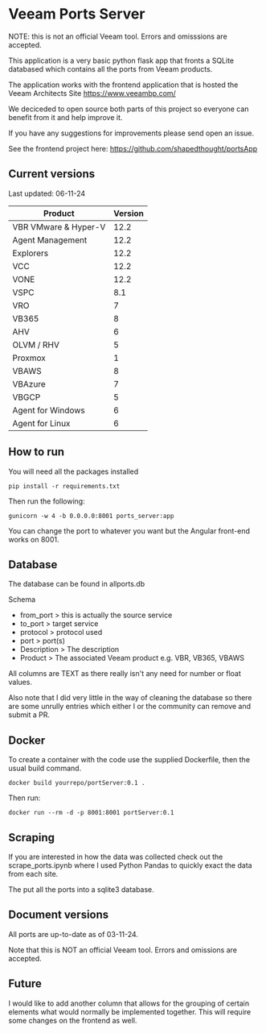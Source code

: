 # Veeam Ports Server

NOTE: this is not an official Veeam tool. Errors and omisssions are accepted.

This application is a very basic python flask app that fronts a SQLite databased which contains all the ports from Veeam products.

The application works with the frontend application that is hosted the Veeam Architects Site https://www.veeambp.com/

We deciceded to open source both parts of this project so everyone can benefit from it and help improve it.

If you have any suggestions for improvements please send open an issue.

See the frontend project here: https://github.com/shapedthought/portsApp

## Current versions

Last updated: 06-11-24

| Product              | Version |
| -------------------- | ------- |
| VBR VMware & Hyper-V | 12.2    |
| Agent Management     | 12.2    |
| Explorers            | 12.2    |
| VCC                  | 12.2    |
| VONE                 | 12.2    |
| VSPC                 | 8.1     |
| VRO                  | 7       |
| VB365                | 8       |
| AHV                  | 6       |
| OLVM / RHV           | 5       |
| Proxmox              | 1       |
| VBAWS                | 8       |
| VBAzure              | 7       |
| VBGCP                | 5       |
| Agent for Windows    | 6       |
| Agent for Linux      | 6       |

## How to run

You will need all the packages installed

```
pip install -r requirements.txt
```

Then run the following:

```
gunicorn -w 4 -b 0.0.0.0:8001 ports_server:app
```

You can change the port to whatever you want but the Angular front-end works on 8001.

## Database

The database can be found in allports.db

Schema

- from_port > this is actually the source service
- to_port > target service
- protocol > protocol used
- port > port(s)
- Description > The description
- Product > The associated Veeam product e.g. VBR, VB365, VBAWS

All columns are TEXT as there really isn't any need for number or float values.

Also note that I did very little in the way of cleaning the database so there are some unrully entries which either I or the community can remove and submit a PR.

## Docker

To create a container with the code use the supplied Dockerfile, then the usual build command.

```
docker build yourrepo/portServer:0.1 .
```

Then run:

```
docker run --rm -d -p 8001:8001 portServer:0.1
```

## Scraping

If you are interested in how the data was collected check out the scrape_ports.ipynb where I used Python Pandas to quickly exact the data from each site.

The put all the ports into a sqlite3 database.

## Document versions

All ports are up-to-date as of 03-11-24.

Note that this is NOT an official Veeam tool. Errors and omissions are accepted.

## Future

I would like to add another column that allows for the grouping of certain elements what would normally be implemented together. This will require some changes on the frontend as well.
